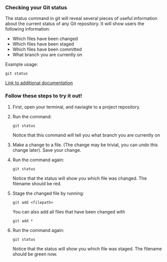 ### Checking your Git status
The status command in git will reveal several pieces of useful information about the current status of any Git repository. It will show users the following information:
+ Which files have been changed
+ Which files have been staged
+ Which files have been committed
+ What branch you are currently on

Example usage:
```
git status
```

[Link to additional documentation](https://git-scm.com/docs/git-status)

### Follow these steps to try it out!
1. First, open your terminal, and naviagte to a project repository.
2. Run the command:

   ```
   git status
   ```
   Notice that this command will tell you what branch you are currently on
3. Make a change to a file. (The change may be trivial, you can undo this change later). Save your change.
4. Run the command again:

   ```
   git status
   ```
   Notice that the status will show you which file was changed. The filename should be red.
  
5. Stage the changed file by running:

   ```
   git add <filepath>
   ```

   You can also add all files that have been changed with

   ```
   git add *
   ```
   
6. Run the command again:

   ```
   git status
   ```
   Notice that the status will show you which file was staged. The filename should be green now.
